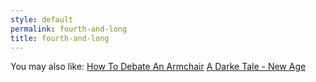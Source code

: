 ```yaml
---
style: default
permalink: fourth-and-long
title: fourth-and-long
---
```

You may also like:
[How To Debate An Armchair](http://scp-wiki.net/how-to-debate-an-armchair)
[A Darke Tale - New Age](http://scp-wiki.net/a-darke-tale-new-age)